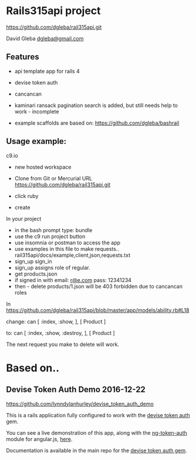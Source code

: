 # Rails315api project  https://github.com/dgleba/rail315api.git    David Gleba dgleba@gmail.com        ## Features  - api template app for rails 4  - devise token auth  - cancancan  - kaminari ransack pagination search is added, but still needs help to work - incomplete   - example scaffolds are based on:  https://github.com/dgleba/bashrail  ## Usage example:    c9.io - new hosted workspace - Clone from Git or Mercurial URL        https://github.com/dgleba/rail315api.git - click ruby  - createIn your project - in the bash prompt type:  bundle - use the c9 run project button - use insomnia or postman to access the app - use examples in this file to make requests.. rail315api/docs/example,client,json,requests.txt -    sign_up sign_in  -    sign_up assigns role of regular. -    get products.json - if signed in with email: r@e.com  pass: 12341234  -    then - delete products/1.json will be 403 forbidden due to cancancan roles  In https://github.com/dgleba/rail315api/blob/master/app/models/ability.rb#L18change: can [ :index, :show,  ], [ Product ]  to:     can [ :index, :show, :destroy, ], [ Product ]   The next request you make to delete will work. # Based on..## Devise Token Auth Demo  2016-12-22https://github.com/lynndylanhurley/devise_token_auth_demoThis is a rails application fully configured to work with the [devise token auth](https://github.com/lynndylanhurley/devise_token_auth) gem.You can see a live demonstration of this app, along with the [ng-token-auth](https://github.com/lynndylanhurley/ng-token-auth) module for angular.js, [here](http://ng-token-auth-demo.herokuapp.com/).Documentation is available in the main repo for the [devise token auth gem](https://github.com/lynndylanhurley/devise_token_auth).